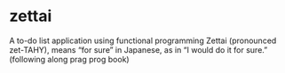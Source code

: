 # zettai

A to-do list application using functional programming 
Zettai (pronounced zet-TAHY),
means “for sure” in Japanese, as in “I would do it for sure.”
(following along prag prog book)
